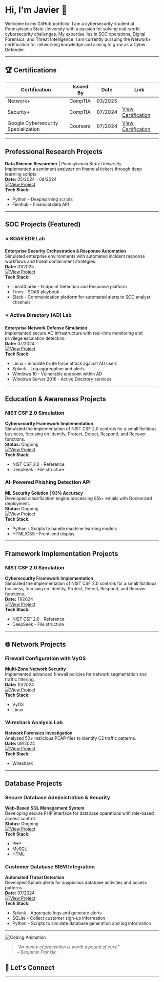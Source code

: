 # Hi, I'm Javier 👋  

Welcome to my GitHub portfolio! I am a cybersecurity student at Pennsylvania State University with a passion for solving real-world cybersecurity challenges. My expertise lies in SOC operations, Digital Forensics, and Threat Intelligence. I am currently pursuing the Network+ certification for networking knowledge and aiming to grow as a Cyber Defender.

---

## 🏆 Certifications
| Certification        | Issued By       | Date        | Link                      |
|----------------------|-----------------|-------------|---------------------------|
| Network+ | CompTIA | 03/2025 | |
| Security+            | CompTIA         | 07/2024     | [View Certification](https://www.credly.com/badges/5386daf1-dd5a-4637-a0f3-fbc3b5e3eaac/public_url) |
| Google Cybersecurity Specialization | Coursera     | 07/2024     | [View Certification](https://www.coursera.org/account/accomplishments/specialization/3KAZ2UT5LSAS) |

----------

## **Professional Research Projects**

**Data Science Researcher** | *Pennsylvania State University*  
Implemented a sentiment analyzer on financial tickers through deep learning scripts.  
**Date:** 05/2024 - 08/2024  
[![View Project](https://img.shields.io/badge/View-Project-informational)](https://github.com/javo2002/finviz_fsa)    
**Tech Stack:**  
- Python - Deeplearning scripts
- Finnhub - Financial data API

---

## **SOC Projects (Featured)**  

### ⭐ SOAR EDR Lab  
**Enterprise Security Orchestration & Response Automation**  
Simulated enterprise environments with automated incident response workflows and threat containment strategies.  
**Date:** 01/2025  
[![View Project](https://img.shields.io/badge/View-Project-informational)](https://github.com/javo2002/SOAR-EDR)  
**Tech Stack:**  
- LimaCharlie - Endpoint Detection and Response platform
- Tines - SOAR playbook
- Slack - Communication platform for automated alerts to SOC analyst channels

### ⭐ Active Directory (AD) Lab  
**Enterprise Network Defense Simulation**  
Implemented secure AD infrastructure with real-time monitoring and privilege escalation detection.  
**Date:** 07/2024  
[![View Project](https://img.shields.io/badge/View-Project-informational)](https://github.com/javo2002/Active-Directory-Analysis)  
**Tech Stack:**  
- Linux - Simulate brute force attack against AD users
- Splunk - Log aggregation and alerts
- Windows 10 - Vulnerable endpoint within AD
- Windows Server 2016 - Active Directory services

---

## **Education & Awareness Projects**  

### NIST CSF 2.0 Simulation  
**Cybersecurity Framework Implementation**  
Simulated the implementation of NIST CSF 2.0 controls for a small fictitious business, focusing on Identify, Protect, Detect, Respond, and Recover functions.  
**Status:** Ongoing  
[![View Project](https://img.shields.io/badge/View-Project-informational)](https://github.com/javo2002/nist-csf-2.0-simulation)  
**Tech Stack:**  
- NIST CSF 2.0 - Reference
- DeepSeek - File structure

### AI-Powered Phishing Detection API  
**ML Security Solution | 93% Accuracy**  
Developed classification engine processing 85k+ emails with Dockerized deployment.  
**Status:** Ongoing  
[![View Project](https://img.shields.io/badge/View-Project-informational)](https://github.com/javo2002/AI-Powered-Phishing-Detection-API)  
**Tech Stack:**  
- Python - Scripts to handle machine learning models
- HTML/CSS - Front-end display

---

## **Framework Implementation Projects**  

### NIST CSF 2.0 Simulation  
**Cybersecurity Framework Implementation**  
Simulated the implementation of NIST CSF 2.0 controls for a small fictitious business, focusing on Identify, Protect, Detect, Respond, and Recover functions.  
**Date:** 11/2024  
[![View Project](https://img.shields.io/badge/View-Project-informational)](https://github.com/javo2002/nist-csf-2.0-simulation)  
**Tech Stack:**  
- NIST CSF 2.0 - Reference
- DeepSeek - File structure 

---

## 🌐 **Network Projects**  

### Firewall Configuration with VyOS  
**Multi-Zone Network Security**  
Implemented advanced firewall policies for network segmentation and traffic filtering.  
**Date:** 10/2024  
[![View Project](https://img.shields.io/badge/View-Project-informational)](https://github.com/javo2002/Firewall-Configuration-VyOS)  
**Tech Stack:**  
- VyOS  
- Linux  

### Wireshark Analysis Lab  
**Network Forensics Investigation**  
Analyzed 50+ malicious PCAP files to identify C2 traffic patterns.  
**Date:** 09/2024  
[![View Project](https://img.shields.io/badge/View-Project-informational)](https://github.com/javo2002/Wireshark-Basics)  
**Tech Stack:**  
- Wireshark  

---

## **Database Projects**  

### Secure Database Administration & Security  
**Web-Based SQL Management System**  
Developing secure PHP interface for database operations with role-based access control.  
**Status:** Ongoing   
[![View Project](https://img.shields.io/badge/View-Project-informational)](https://github.com/javo2002/Database-Security-Webspace)  
**Tech Stack:**  
- PHP  
- MySQL  
- HTML  

### Customer Database SIEM Integration  
**Automated Threat Detection**  
Developed Splunk alerts for suspicious database activities and access patterns.  
**Date:** 07/2024  
[![View Project](https://img.shields.io/badge/View-Projects-informational)](https://github.com/javo2002/Customer-Database-SIEM-Analysis)  
**Tech Stack:**  
- Splunk - Aggregate logs and generate alerts
- SQLite - Collect customer sign-up information
- Python - Scripts to simulate database generation and log information

---

![Coding Animation](https://media.giphy.com/media/13HgwGsXF0aiGY/giphy.gif)
> *"An ounce of prevention is worth a pound of cure."*  
> *– Benjamin Franklin*

## 💬 Let's Connect 

---
